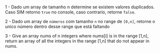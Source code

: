 1 - Dado um array de tamanho n determine se existem valores duplicados. Caso SIM retorno `true` no console, caso contrario, retorne `false`.

2 - Dado um array de `números` com tamanho `n` no range de `[0,n]`, retorne o unico número dentro desse range que está faltando

3 - Give an array nums of n integers where nums[i] is in the range [1,n], return an array of all the integers in the range [1,n] that do not appear in nums.
